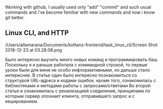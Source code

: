 Working with github, I usually used only "add" "commit" and such usual commands and i've become familiar with new commands and now i know git better.

## Linux CLI, and HTTP

/Users/allamarana/Documents/kottans-frontend/task_linux_cli/Screen Shot 2018-12-23 at 03.28.08.png

Было интересно выучить много новых команд и программировать баш. Поскольку я и раньше работала с коммандной строкой, то первые уроки были для меня не особо инфлормативными, но дальше стало интереснее.
В статье один было интересно познакомиться со структурой URL-адреса и кодами ошибок. кроме того, ознакомилась с библиотеками и методами работы с запросами/ответами 
Во второй статье я ознакомилась с ренализацией соединения, принципами по которым сервер опознает клиента, отправившего запрос и с кешированием. 